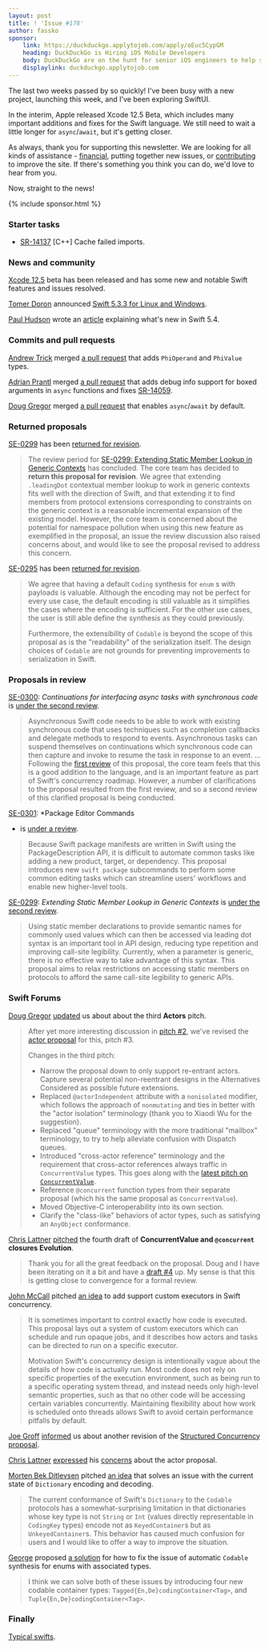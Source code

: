 ```yaml
---
layout: post
title: ! 'Issue #178'
author: fassko
sponsor:
    link: https://duckduckgo.applytojob.com/apply/oEuc5CypGM
    heading: DuckDuckGo is Hiring iOS Mobile Developers
    body: DuckDuckGo are on the hunt for senior iOS engineers to help shape the technology that powers the DuckDuckGo search experience. If you’re an engineer that enjoys the autonomy of leading projects and questioning the status quo this could be the perfect role for you. We’re a globally distributed team so regardless of where you’re based we’d love to hear from you.
    displaylink: duckduckgo.applytojob.com
---
```


The last two weeks passed by so quickly! I've been busy with a new project, launching this week, and I've been exploring SwiftUI.

In the interim, Apple released Xcode 12.5 Beta, which includes many important additions and fixes for the Swift language. We still need to wait a little longer for `async`/`await`, but it's getting closer.

As always, thank you for supporting this newsletter. We are looking for all kinds of assistance - [financial](/sponsorship/), putting together new issues, or [contributing](https://github.com/SwiftWeekly/.github/blob/master/CONTRIBUTING.md) to improve the site. If there's something you think you can do, we'd love to hear from you. 

Now, straight to the news!

<!--excerpt-->

{% include sponsor.html %}

### Starter tasks

- [SR-14137](https://bugs.swift.org/browse/SR-14137) [C++] Cache failed imports.

### News and community

[Xcode 12.5](https://developer.apple.com/documentation/xcode-release-notes/xcode-12_5-beta-release-notes#Swift) beta has been released and has some new and notable Swift features and issues resolved.

[Tomer Doron](https://github.com/tomerd) announced [Swift 5.3.3 for Linux and Windows](https://forums.swift.org/t/announcing-swift-5-3-3-for-linux-and-windows/44258).

[Paul Hudson](https://twitter.com/twostraws) wrote an [article](https://www.hackingwithswift.com/articles/228/whats-new-in-swift-5-4) explaining what's new in Swift 5.4.

### Commits and pull requests

[Andrew Trick](https://github.com/atrick) merged [a pull request](https://github.com/atrick) that adds `PhiOperand` and `PhiValue` types.

[Adrian Prantl](https://github.com/adrian-prantl) merged [a pull request](https://github.com/apple/swift/pull/35444) that adds debug info support for boxed arguments in `async` functions and fixes [SR-14059](https://bugs.swift.org/browse/SR-14059).

[Doug Gregor](https://twitter.com/dgregor79) merged [a pull request](https://github.com/apple/swift/pull/35784) that enables `async`/`await` by default.

### Returned proposals

[SE-0299](https://github.com/apple/swift-evolution/blob/main/proposals/0293-extend-property-wrappers-to-function-and-closure-parameters.md) has been [returned for revision](https://forums.swift.org/t/returned-for-revision-se-0299-extending-static-member-lookup-in-generic-contexts/44466).

> The review period for [SE-0299: Extending Static Member Lookup in Generic Contexts](https://forums.swift.org/t/se-0299-extending-static-member-lookup-in-generic-contexts/43958) has concluded. The core team has decided to **return this proposal for revision**. We agree that extending `.leadingDot` contextual member lookup to work in generic contexts fits well with the direction of Swift, and that extending it to find members from protocol extensions corresponding to constraints on the generic context is a reasonable incremental expansion of the existing model. However, the core team is concerned about the potential for namespace pollution when using this new feature as exemplified in the proposal, an issue the review discussion also raised concerns about, and would like to see the proposal revised to address this concern.

[SE-0295](https://github.com/apple/swift-evolution/blob/main/proposals/0295-codable-synthesis-for-enums-with-associated-values.md) has been [returned for revision](https://forums.swift.org/t/returned-for-revision-se-0295-codable-synthesis-for-enums-with-associated-values/44653).

> We agree that having a default `Coding` synthesis for `enum` s with payloads is valuable. Although the encoding may not be perfect for every use case, the default encoding is still valuable as it simplifies the cases where the encoding is sufficient. For the other use cases, the user is still able define the synthesis as they could previously.
>
> Furthermore, the extensibility of `Codable` is beyond the scope of this proposal as is the "readability" of the serialization itself. The design choices of `Codable` are not grounds for preventing improvements to serialization in Swift.

### Proposals in review

[SE-0300](https://github.com/apple/swift-evolution/blob/main/proposals/0300-continuation.md): *Continuations for interfacing async tasks with synchronous code* is [under the second review](https://forums.swift.org/t/se-0300-second-review-continuations-for-interfacing-async-tasks-with-synchronous-code/44366).

> Asynchronous Swift code needs to be able to work with existing synchronous code that uses techniques such as completion callbacks and delegate methods to respond to events. Asynchronous tasks can suspend themselves on continuations which synchronous code can then capture and invoke to resume the task in response to an event.
> ...
> Following the [first review](https://forums.swift.org/t/se-0300-continuations-for-interfacing-async-tasks-with-synchronous-code/) of this proposal, the core team feels that this is a good addition to the language, and is an important feature as part of Swift's concurrency roadmap. However, a number of clarifications to the proposal resulted from the first review, and so a second review of this clarified proposal is being conducted.

[SE-0301](https://github.com/apple/swift-evolution/blob/main/proposals/0301-package-editing-commands.md): *Package Editor Commands
* is [under a review](https://forums.swift.org/t/se-0301-package-editor-commands/44447).

> Because Swift package manifests are written in Swift using the PackageDescription API, it is difficult to automate common tasks like adding a new product, target, or dependency. This proposal introduces new `swift package` subcommands to perform some common editing tasks which can streamline users' workflows and enable new higher-level tools.

[SE-0299](https://github.com/apple/swift-evolution/blob/main/proposals/0299-extend-generic-static-member-lookup.md): *Extending Static Member Lookup in Generic Contexts* is [under the second review](https://forums.swift.org/t/se-0299-second-review-extending-static-member-lookup-in-generic-contexts/44565).

> Using static member declarations to provide semantic names for commonly used values which can then be accessed via leading dot syntax is an important tool in API design, reducing type repetition and improving call-site legibility. Currently, when a parameter is generic, there is no effective way to take advantage of this syntax. This proposal aims to relax restrictions on accessing static members on protocols to afford the same call-site legibility to generic APIs.

### Swift Forums

[Doug Gregor](https://twitter.com/dgregor79) [updated](https://forums.swift.org/t/pitch-3-actors/44470) us about about the third **Actors** pitch.

> After yet more interesting discussion in [pitch #2](https://forums.swift.org/t/pitch-2-actors/44094), we've revised the [actor proposal](https://github.com/DougGregor/swift-evolution/blob/actors/proposals/nnnn-actors.md) for this, pitch #3.
>
> Changes in the third pitch:
> 
> * Narrow the proposal down to only support re-entrant actors. Capture several potential non-reentrant designs in the Alternatives Considered as possible future extensions.
> * Replaced `@actorIndependent` attribute with a `nonisolated` modifier, which follows the approach of `nonmutating` and ties in better with the "actor isolation" terminology (thank you to Xiaodi Wu for the suggestion).
> * Replaced "queue" terminology with the more traditional "mailbox" terminology, to try to help alleviate confusion with Dispatch queues.
> * Introduced "cross-actor reference" terminology and the requirement that cross-actor references always traffic in `ConcurrentValue` types. This goes along with the [latest pitch on `ConcurrentValue`](https://forums.swift.org/t/pitch-4-concurrentvalue-and-concurrent-closures-evolution-pitches/44446).
> * Reference `@concurrent` function types from their separate proposal (which his the same proposal as `ConcurrentValue`).
> * Moved Objective-C interoperability into its own section.
> * Clarify the "class-like" behaviors of actor types, such as satisfying an `AnyObject` conformance.

[Chris Lattner](https://twitter.com/clattner_llvm) [pitched](https://forums.swift.org/t/pitch-4-concurrentvalue-and-concurrent-closures-evolution-pitches/44446) the fourth draft of **ConcurrentValue and `@concurrent` closures Evolution**.

> Thank you for all the great feedback on the proposal.  Doug and I have been iterating on it a bit and have a [draft #4](https://docs.google.com/document/d/1m2fLLq9_ArY1ySt108soxOZNX7XT0ixMlNLFK08789M/edit#) up.  My sense is that this is getting close to convergence for a formal review.

[John McCall](https://twitter.com/pathofshrines) pitched [an idea](https://forums.swift.org/t/support-custom-executors-in-swift-concurrency/44425) to add support custom executors in Swift concurrency.

> It is sometimes important to control exactly how code is executed. This proposal lays out a system of custom executors which can schedule and run opaque jobs, and it describes how actors and tasks can be directed to run on a specific executor.
> 
> Motivation
> Swift's concurrency design is intentionally vague about the details of how code is actually run. Most code does not rely on specific properties of the execution environment, such as being run to a specific operating system thread, and instead needs only high-level semantic properties, such as that no other code will be accessing certain variables concurrently. Maintaining flexibility about how work is scheduled onto threads allows Swift to avoid certain performance pitfalls by default.

[Joe Groff](https://twitter.com/jckarter) [informed](https://forums.swift.org/t/pitch-3-structured-concurrency/44496) us about another revision of the [Structured Concurrency proposal](https://github.com/DougGregor/swift-evolution/blob/eb149799aac93b3fb84a97adb2bb3db47179a21b/proposals/nnnn-structured-concurrency.md).

[Chris Lattner](https://twitter.com/clattner_llvm) [expressed](https://forums.swift.org/t/exploration-type-system-considerations-for-actor-proposal/44540) his [concerns](https://docs.google.com/document/d/1rka0MkYMQ31EhtmCO-ZEHw1zar5M3ZzA6oBitcf-cYg/edit#) about the actor proposal.

[Morten Bek Ditlevsen](https://forums.swift.org/u/morten_bek_ditlevsen) pitched [an idea](https://forums.swift.org/t/pitch-allow-coding-of-non-string-int-keyed-dictionary-into-a-keyedcontainer/44593) that solves an issue with the current state of `Dictionary` encoding and decoding.

> The current conformance of Swift's `Dictionary` to the `Codable` protocols has a somewhat-surprising limitation in that dictionaries whose key type is not `String` or `Int` (values directly representable in `CodingKey` types) encode not as `KeyedContainer`s but as `UnkeyedContainer`s. This behavior has caused much confusion for users and I would like to offer a way to improve the situation.

[George](https://forums.swift.org/u/george) proposed [a solution](https://forums.swift.org/t/new-de-en-codingcontainer-types-to-support-enums-with-associated-types-and-tuples/44647) for how to fix the issue of automatic `Codable` synthesis for enums with associated types.

> I think we can solve both of these issues by introducing four new codable container types: `Tagged{En,De}codingContainer<Tag>`, and `Tuple{En,De}codingContainer<Tag>`.

### Finally

[Typical swifts](https://twitter.com/stu_bot3000/status/1356921895883571200).
